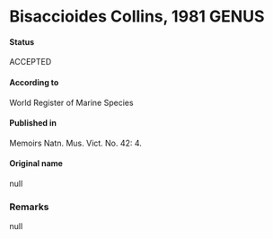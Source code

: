 Bisaccioides Collins, 1981 GENUS
=======

#### Status
ACCEPTED

#### According to
World Register of Marine Species

#### Published in
Memoirs Natn. Mus. Vict. No. 42: 4.

#### Original name
null

### Remarks
null
